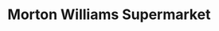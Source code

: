 ---
title: "Morton Williams Supermarket"
url: /new-york/morton-williams-supermarket/
shop: supermarket
---